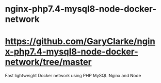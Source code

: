 # nginx-php7.4-mysql8-node-docker-network
# https://github.com/GaryClarke/nginx-php7.4-mysql8-node-docker-network/tree/master
Fast lightweight Docker network using PHP MySQL Nginx and Node
